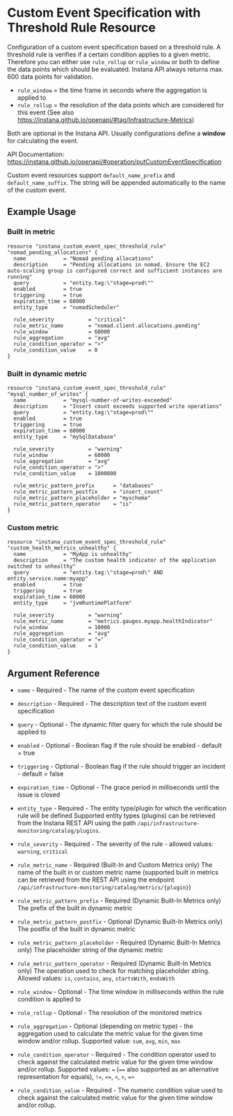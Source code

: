 # Custom Event Specification with Threshold Rule Resource

Configuration of a custom event specification based on a threshold rule. A threshold rule is verifies if a certain 
condition applies to a given metric. Therefore you can either use `rule_rollup` or `rule_window` or both to define 
the data points which should be evaluated. Instana API always returns max. 600 data points for validation.

- `rule_window` = the time frame in seconds where the aggregation is applied to
- `rule_rollup` = the resolution of the data points which are considered for this event (See also <https://instana.github.io/openapi/#tag/Infrastructure-Metrics>)

Both are optional in the Instana API. Usually configurations define a **window** for calculating the event.

API Documentation: <https://instana.github.io/openapi/#operation/putCustomEventSpecification>

Custom event resources support `default_name_prefix` and `default_name_suffix`. The string will be appended automatically
to the name of the custom event.

## Example Usage

### Built in metric

```hcl
resource "instana_custom_event_spec_threshold_rule" "nomad_pending_allocations" {
  name            = "Nomad pending allocations"
  description     = "Pending allocations in nomad. Ensure the EC2 auto-scaling group is configured correct and sufficient instances are running"
  query           = "entity.tag:\"stage=prod\""
  enabled         = true
  triggering      = true
  expiration_time = 60000
  entity_type     = "nomadScheduler"

  rule_severity           = "critical"
  rule_metric_name        = "nomad.client.allocations.pending"
  rule_window             = 60000
  rule_aggregation        = "avg"
  rule_condition_operator = ">"
  rule_condition_value    = 0
}
```

### Built in dynamic metric

```hcl
resource "instana_custom_event_spec_threshold_rule" "mysql_number_of_writes" {
  name            = "mysql-number-of-writes-exceeded"
  description     = "Insert count exceeds supported write operations"
  query           = "entity.tag:\"stage=prod\""
  enabled         = true
  triggering      = true
  expiration_time = 60000
  entity_type     = "mySqlDatabase"

  rule_severity           = "warning"
  rule_window             = 60000
  rule_aggregation        = "avg"
  rule_condition_operator = ">"
  rule_condition_value    = 1000000

  rule_metric_pattern_prefix      = "databases"
  rule_metric_pattern_postfix     = "insert_count"
  rule_metric_pattern_placeholder = "myschema"
  rule_metric_pattern_operator    = "is"
}
```

### Custom metric

```hcl
resource "instana_custom_event_spec_threshold_rule" "custom_health_metrics_unhealthy" {
  name            = "MyApp is unhealthy"
  description     = "The custom health indicator of the application switched to unhealthy"
  query           = "entity.tag:\"stage=prod\" AND entity.service.name:myapp"
  enabled         = true
  triggering      = true
  expiration_time = 60000
  entity_type     = "jvmRuntimePlatform"

  rule_severity           = "warning"
  rule_metric_name        = "metrics.gauges.myapp.healthIndicator"
  rule_window             = 10000
  rule_aggregation        = "avg"
  rule_condition_operator = "="
  rule_condition_value    = 1
}
```

## Argument Reference

* `name` - Required - The name of the custom event specification
* `description` - Required - The description text of the custom event specification
* `query` - Optional - The dynamic filter query for which the rule should be applied to
* `enabled` - Optional - Boolean flag if the rule should be enabled - default = true
* `triggering` - Optional - Boolean flag if the rule should trigger an incident - default = false
* `expiration_time` - Optional - The grace period in milliseconds until the issue is closed
* `entity_type` - Required - The entity type/plugin for which the verification rule will be defined
Supported entity types (plugins) can be retrieved from the Instana REST API using the path
`/api/infrastructure-monitoring/catalog/plugins`.
* `rule_severity` - Required - The severity of the rule - allowed values: `warning`, `critical`
  
* `rule_metric_name` - Required (Built-In and Custom Metrics only) The name of the built in or custom metric name (supported
built in metrics can be retrieved from the REST API using the endpoint `/api/infrastructure-monitoring/catalog/metrics/{plugin}`)

* `rule_metric_pattern_prefix` - Required (Dynamic Built-In Metrics only) The prefix of the built in dynamic metric
* `rule_metric_pattern_postfix` - Optional (Dynamic Built-In Metrics only) The postfix of the built in dynamic metric
* `rule_metric_pattern_placeholder` - Required (Dynamic Built-In Metrics only) The placeholder string of the dynamic metric
* `rule_metric_pattern_operator` - Required (Dynamic Built-In Metrics only) The operation used to check for matching
placeholder string. Allowed values:  `is`, `contains`, `any`, `startsWith`, `endsWith`

* `rule_window` - Optional - The time window in milliseconds within the rule condition is applied to
* `rule_rollup` - Optional - The resolution of the monitored metrics
* `rule_aggregation` - Optional (depending on metric type) - the aggregation used to calculate the metric value for the given
time window and/or rollup. Supported value: `sum`, `avg`, `min`, `max`
* `rule_condition_operator` - Required - The condition operator used to check against the calculated metric value for the given
time window and/or rollup. Supported values: `=` (`==` also supported as an alternative representation for equals), `!=`, `<=`, 
`<`, `>`, `=>`
* `rule_condition_value` - Required - The numeric condition value used to check against the calculated metric value for the given
time window and/or rollup.
